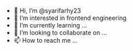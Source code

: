 - 👋 Hi, I’m @syarifarhy23
- 👀 I’m interested in frontend engineering
- 🌱 I’m currently learning ...
- 💞️ I’m looking to collaborate on ...
- 📫 How to reach me ...

<!---
syarifarhy23/syarifarhy23 is a ✨ special ✨ repository because its `README.md` (this file) appears on your GitHub profile.
You can click the Preview link to take a look at your changes.
--->

